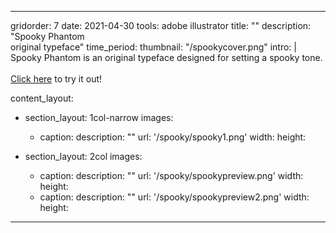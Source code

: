 ---

gridorder: 7
date: 2021-04-30
tools: adobe illustrator
title: ""
description: "Spooky Phantom<br>original typeface"
time_period:
thumbnail: "/spookycover.png"
intro: |
 Spooky Phantom is an original typeface designed for setting a spooky tone.
 <br>
 <br>
 <a href="/images/spooky/SpookyPhantom.zip" download>Click here</a> to try it out!

content_layout:
  - section_layout: 1col-narrow
    images:
      - caption:
        description: ""
        url: '/spooky/spooky1.png'
        width:
        height:
        
  - section_layout: 2col
    images:
      - caption:
        description: ""
        url: '/spooky/spookypreview.png'
        width:
        height:
      - caption:
        description: ""
        url: '/spooky/spookypreview2.png'
        width:
        height:

---